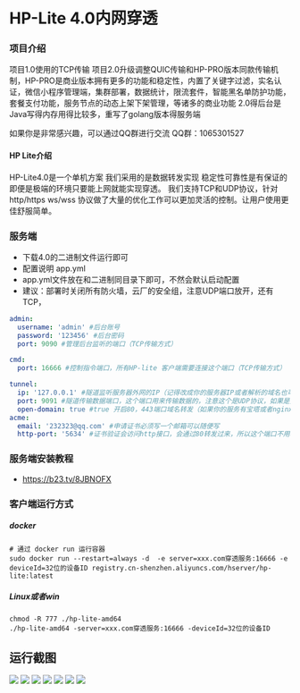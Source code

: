 # HP-Lite 4.0内网穿透

### 项目介绍
项目1.0使用的TCP传输 项目2.0升级调整QUIC传输和HP-PRO版本同款传输机制，HP-PRO是商业版本拥有更多的功能和稳定性，内置了关键字过滤，实名认证，微信小程序管理端，集群部署，数据统计，限流套件，智能黑名单防护功能，套餐支付功能，服务节点的动态上架下架管理，等诸多的商业功能
2.0得后台是Java写得内存用得比较多，重写了golang版本得服务端

如果你是非常感兴趣，可以通过QQ群进行交流
QQ群：1065301527

#### HP Lite介绍
HP-Lite4.0是一个单机方案
我们采用的是数据转发实现 稳定性可靠性是有保证的即便是极端的环境只要能上网就能实现穿透。
我们支持TCP和UDP协议，针对 http/https ws/wss 协议做了大量的优化工作可以更加灵活的控制。让用户使用更佳舒服简单。


### 服务端
- 下载4.0的二进制文件运行即可
- 配置说明 app.yml
- app.yml文件放在和二进制同目录下即可，不然会默认启动配置
- 建议：部署时关闭所有防火墙，云厂的安全组，注意UDP端口放开，还有TCP，
```yaml
admin:
  username: 'admin' #后台账号
  password: '123456' #后台密码
  port: 9090 #管理后台监听的端口（TCP传输方式）

cmd:
  port: 16666 #控制指令端口，所有HP-lite 客户端需要连接这个端口（TCP传输方式）

tunnel:
  ip: '127.0.0.1' #隧道监听服务器外网的IP（记得改成你的服务器IP或者解析的域名也可以）
  port: 9091 #隧道传输数据端口，这个端口用来传输数据的，注意这个是UDP协议，如果是安全组设置记得UDP的放开
  open-domain: true #true 开启80，443端口域名转发（如果你的服务有宝塔或者nginx等，端口多半是被用了），false 关闭
acme:
  email: '232323@qq.com' #申请证书必须写一个邮箱可以随便写
  http-port: '5634' #证书验证会访问http接口，会通过80转发过来，所以这个端口不用暴露外网
```

### 服务端安装教程
- https://b23.tv/8JBNOFX


### 客户端运行方式
##### docker
```shell
# 通过 docker run 运行容器
sudo docker run --restart=always -d  -e server=xxx.com穿透服务:16666 -e deviceId=32位的设备ID registry.cn-shenzhen.aliyuncs.com/hserver/hp-lite:latest
```

##### Linux或者win
```shell
chmod -R 777 ./hp-lite-amd64
./hp-lite-amd64 -server=xxx.com穿透服务:16666 -deviceId=32位的设备ID 
```


## 运行截图
<img src="https://gitee.com/HServer/hp-lite/raw/main/doc/img/img.png"  />
<img src="https://gitee.com/HServer/hp-lite/raw/main/doc/img/img_1.png"  />
<img src="https://gitee.com/HServer/hp-lite/raw/main/doc/img/img_4.png"  />
<img src="https://gitee.com/HServer/hp-lite/raw/main/doc/img/img_5.png"  />
<img src="https://gitee.com/HServer/hp-lite/raw/main/doc/img/img_6.png"  />
<img src="https://gitee.com/HServer/hp-lite/raw/main/doc/img/img_7.png"  />
<img src="https://gitee.com/HServer/hp-lite/raw/main/doc/img/img_8.png"  />

